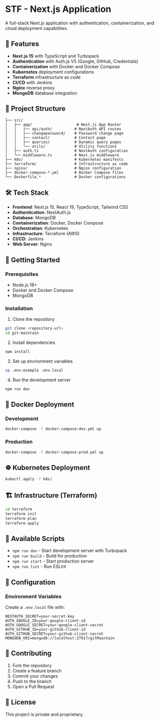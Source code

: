 # STF - Next.js Application

A full-stack Next.js application with authentication, containerization, and cloud deployment capabilities.

## 🚀 Features

- **Next.js 15** with TypeScript and Turbopack
- **Authentication** with Auth.js V5 (Google, GitHub, Credentials)
- **Containerization** with Docker and Docker Compose
- **Kubernetes** deployment configurations
- **Terraform** infrastructure as code
- **CI/CD** with Jenkins
- **Nginx** reverse proxy
- **MongoDB** database integration

## 📁 Project Structure

```
├── src/
│   ├── app/                    # Next.js App Router
│   │   ├── api/auth/          # NextAuth API routes
│   │   ├── changepassword/    # Password change page
│   │   ├── contact/           # Contact page
│   │   ├── queries/           # Dynamic query pages
│   │   └── utils/             # Utility functions
│   ├── auth.ts                # NextAuth configuration
│   └── middleware.ts          # Next.js middleware
├── k8s/                       # Kubernetes manifests
├── terraform/                 # Infrastructure as code
├── nginx/                     # Nginx configuration
├── docker-compose-*.yml       # Docker Compose files
└── Dockerfile.*               # Docker configurations
```

## 🛠️ Tech Stack

- **Frontend**: Next.js 15, React 19, TypeScript, Tailwind CSS
- **Authentication**: NextAuth.js
- **Database**: MongoDB
- **Containerization**: Docker, Docker Compose
- **Orchestration**: Kubernetes
- **Infrastructure**: Terraform (AWS)
- **CI/CD**: Jenkins
- **Web Server**: Nginx

## 🚀 Getting Started

### Prerequisites

- Node.js 18+
- Docker and Docker Compose
- MongoDB

### Installation

1. Clone the repository
```bash
git clone <repository-url>
cd git-maintain
```

2. Install dependencies
```bash
npm install
```

3. Set up environment variables
```bash
cp .env.example .env.local
```

4. Run the development server
```bash
npm run dev
```

## 🐳 Docker Deployment

### Development
```bash
docker-compose -f docker-compose-dev.yml up
```

### Production
```bash
docker-compose -f docker-compose-prod.yml up
```

## ☸️ Kubernetes Deployment

```bash
kubectl apply -f k8s/
```

## 🏗️ Infrastructure (Terraform)

```bash
cd terraform
terraform init
terraform plan
terraform apply
```

## 📝 Available Scripts

- `npm run dev` - Start development server with Turbopack
- `npm run build` - Build for production
- `npm run start` - Start production server
- `npm run lint` - Run ESLint

## 🔧 Configuration

### Environment Variables

Create a `.env.local` file with:

```env
NEXTAUTH_SECRET=your-secret-key
AUTH_GOOGLE_ID=your-google-client-id
AUTH_GOOGLE_SECRET=your-google-client-secret
AUTH_GITHUB_ID=your-github-client-id
AUTH_GITHUB_SECRET=your-github-client-secret
MONGODB_URI=mongodb://localhost:27017/gitMaintain
```

## 🤝 Contributing

1. Fork the repository
2. Create a feature branch
3. Commit your changes
4. Push to the branch
5. Open a Pull Request

## 📄 License

This project is private and proprietary.
